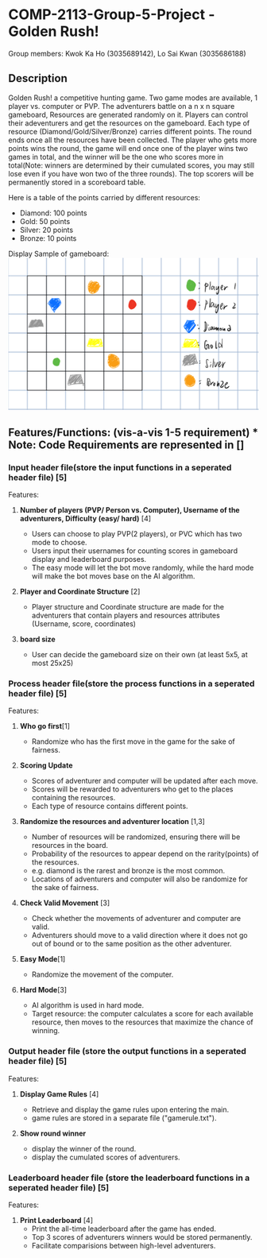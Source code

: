 # COMP-2113-Group-5-Project -Golden Rush!

Group members: Kwok Ka Ho (3035689142), Lo Sai Kwan (3035686188)

## Description
Golden Rush! a competitive hunting game. Two game modes are available, 1 player vs. computer or PVP. The adventurers battle on a n x n square gameboard, Resources are generated randomly on it. Players can control their adeventurers and get the resources on the gameboard. Each type of resource (Diamond/Gold/Silver/Bronze) carries different points. The round ends once all the resources have been collected. The player who gets more points wins the round, the game will end once one of the player wins two games in total, and the winner will be the one who scores more in total(Note: winners are determined by their cumulated scores, you may still lose even if you have won two of the three rounds). The top scorers will be permanently stored in a scoreboard table.

Here is a table of the points carried by different resources:
* Diamond: 100 points
* Gold: 50 points
* Silver: 20 points
* Bronze: 10 points

Display Sample of gameboard:
![image](Display_view.png)

## Features/Functions: (vis-a-vis 1-5 requirement) * Note: Code Requirements are represented in []

### Input header file(store the input functions in a seperated header file) [5]
   Features:
1) **Number of players (PVP/ Person vs. Computer), Username of the adventurers, Difficulty (easy/ hard)** [4]
     - Users can choose to play PVP(2 players), or PVC which has two mode to choose. 
     - Users input their usernames for counting scores in gameboard display and leaderboard purposes.
     - The easy mode will let the bot move randomly, while the hard mode will make the bot moves base on the AI algorithm.

2) **Player and Coordinate Structure** [2]
     - Player structure and Coordinate structure are made for the adventurers that contain players and resources attributes (Username, score, coordinates)
     
4) **board size** 
     - User can decide the gameboard size on their own (at least 5x5, at most 25x25)

### Process header file(store the process functions in a seperated header file) [5]
   Features:
1) **Who go first**[1]
     - Randomize who has the first move in the game for the sake of fairness.
     
2) **Scoring Update**
     - Scores of adventurer and computer will be updated after each move. 
     - Scores will be rewarded to adventurers who get to the places containing the resources.
     - Each type of resource contains different points.
     
3) **Randomize the resources and adventurer location** [1,3]
     - Number of resources will be randomized, ensuring there will be resources in the board.
     - Probability of the resources to appear depend on the rarity(points) of the resources.
     - e.g. diamond is the rarest and bronze is the most common.
     - Locations of adventurers and computer will also be randomize for the sake of fairness.
     
4) **Check Valid Movement** [3]
     - Check whether the movements of adventurer and computer are valid.
     - Adventurers should move to a valid direction where it does not go out of bound or to the same position as the other adventurer.

5) **Easy Mode**[1]
     - Randomize the movement of the computer.
 
6) **Hard Mode**[3]
     - AI algorithm is used in hard mode.
     - Target resource: the computer calculates a score for each available resource, then moves to the resources that maximize the chance of winning.
     
     
### Output header file (store the output functions in a seperated header file) [5]
   Features:
1) **Display Game Rules** [4]
     - Retrieve and display the game rules upon entering the main.
     - game rules are stored in a separate file ("gamerule.txt").

2) **Show round winner**
     - display the winner of the round.
     - display the cumulated scores of adventurers.

### Leaderboard header file (store the leaderboard functions in a seperated header file) [5]
   Features:
1) **Print Leaderboard** [4]
     - Print the all-time leaderboard after the game has ended.
     - Top 3 scores of adventurers winners would be stored permanently.  
     - Facilitate comparisions between high-level adventurers.
    
